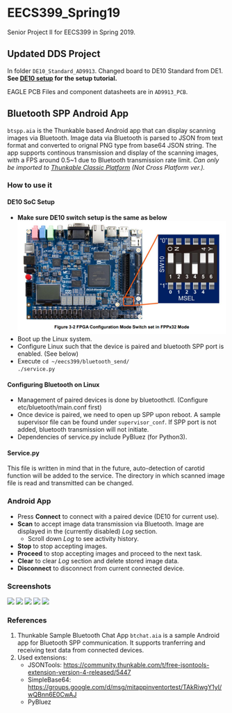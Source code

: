 # EECS399_Spring19
Senior Project II for EECS399 in Spring 2019.

## Updated DDS Project 
In folder `DE10_Standard_AD9913`. Changed board to DE10 Standard from DE1. <br/>**See [DE10 setup](/DE10_Standard_AD9913/documentation/de10_setup.md) for the setup tutorial.**

EAGLE PCB Files and component datasheets are in `AD9913_PCB`.

## Bluetooth SPP Android App
`btspp.aia` is the Thunkable based Android app that can display scanning images via Bluetooth. Image data via Bluetooth is parsed to JSON from text format and converted to orignal PNG type from base64 JSON string. The app supports continous transmission and display of the scanning images, with a FPS around 0.5~1 due to Bluetooth transmission rate limit. *Can only be imported to [Thunkable Classic Platform](http://app.thunkable.com/?locale=en) (Not Cross Platform ver.).*

### How to use it
#### DE10 SoC Setup
* **Make sure DE10 switch setup is the same as below**
   ![DE10 Switch SoC](/Screenshots/switchsoc.PNG) </br>
* Boot up the Linux system.
* Configure Linux such that the device is paired and bluetooth SPP port is enabled. (See below)
* Execute
```cd ~/eecs399/bluetooth_send/ ```</br>
```./service.py```
  
#### Configuring Bluetooth on Linux
* Management of paired devices is done by bluetoothctl. (Configure etc/bluetooth/main.conf first)
* Once device is paired, we need to open up SPP upon reboot. A sample supervisor file can be found under `supervisor_conf`. If SPP port is not added, bluetooth transmission will not initiate. 
* Dependencies of service.py include PyBluez (for Python3).

#### Service.py
This file is written in mind that in the future, auto-detection of carotid function will be added to the service. The directory in which scanned image file is read and transmitted can be changed. 

### Android App
* Press **Connect** to connect with a paired device (DE10 for current use).
* **Scan** to accept image data transmission via Bluetooth. Image are displayed in the (currently disabled) *Log* section. 
    * Scroll down *Log* to see activity history.
* **Stop** to stop accepting images. 
* **Proceed** to stop accepting images and proceed to the next task. 
* **Clear** to clear *Log* section and delete stored image data.
* **Disconnect** to disconnect from current connected device.

### Screenshots

<img src="/Screenshots/App_Icon.png">
<img src="/Screenshots/App_Start_Up.png" width="500">
<img src="/Screenshots/App_Image_Display.png" width="500">
<img src="/Screenshots/De10_Server_Log.png" width="500">
<img src="/Screenshots/ThunkableDesign.PNG" width="500">


### References
1. Thunkable Sample Bluetooth Chat App
`btchat.aia` is a sample Android app for Bluetooth SPP communication. It supports tranferring and receiving text data from connected devices. 
2. Used extensions: 
    * JSONTools: https://community.thunkable.com/t/free-jsontools-extension-version-4-released/5447
    * SimpleBase64: https://groups.google.com/d/msg/mitappinventortest/TAkRiwgY1yI/wQBnn6E0CwAJ
    * PyBluez
